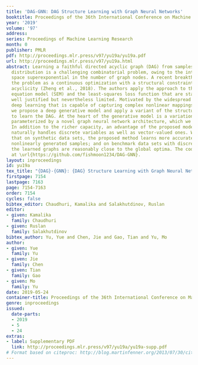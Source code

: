 ```yaml
---
title: 'DAG-GNN: DAG Structure Learning with Graph Neural Networks'
booktitle: Proceedings of the 36th International Conference on Machine Learning
year: '2019'
volume: '97'
address: 
series: Proceedings of Machine Learning Research
month: 0
publisher: PMLR
pdf: http://proceedings.mlr.press/v97/yu19a/yu19a.pdf
url: http://proceedings.mlr.press/v97/yu19a.html
abstract: Learning a faithful directed acyclic graph (DAG) from samples of a joint
  distribution is a challenging combinatorial problem, owing to the intractable search
  space superexponential in the number of graph nodes. A recent breakthrough formulates
  the problem as a continuous optimization with a structural constraint that ensures
  acyclicity (Zheng et al., 2018). The authors apply the approach to the linear structural
  equation model (SEM) and the least-squares loss function that are statistically
  well justified but nevertheless limited. Motivated by the widespread success of
  deep learning that is capable of capturing complex nonlinear mappings, in this work
  we propose a deep generative model and apply a variant of the structural constraint
  to learn the DAG. At the heart of the generative model is a variational autoencoder
  parameterized by a novel graph neural network architecture, which we coin DAG-GNN.
  In addition to the richer capacity, an advantage of the proposed model is that it
  naturally handles discrete variables as well as vector-valued ones. We demonstrate
  that on synthetic data sets, the proposed method learns more accurate graphs for
  nonlinearly generated samples; and on benchmark data sets with discrete variables,
  the learned graphs are reasonably close to the global optima. The code is available
  at \url{https://github.com/fishmoon1234/DAG-GNN}.
layout: inproceedings
id: yu19a
tex_title: "{DAG}-{GNN}: {DAG} Structure Learning with Graph Neural Networks"
firstpage: 7154
lastpage: 7163
page: 7154-7163
order: 7154
cycles: false
bibtex_editor: Chaudhuri, Kamalika and Salakhutdinov, Ruslan
editor:
- given: Kamalika
  family: Chaudhuri
- given: Ruslan
  family: Salakhutdinov
bibtex_author: Yu, Yue and Chen, Jie and Gao, Tian and Yu, Mo
author:
- given: Yue
  family: Yu
- given: Jie
  family: Chen
- given: Tian
  family: Gao
- given: Mo
  family: Yu
date: 2019-05-24
container-title: Proceedings of the 36th International Conference on Machine Learning
genre: inproceedings
issued:
  date-parts:
  - 2019
  - 5
  - 24
extras:
- label: Supplementary PDF
  link: http://proceedings.mlr.press/v97/yu19a/yu19a-supp.pdf
# Format based on citeproc: http://blog.martinfenner.org/2013/07/30/citeproc-yaml-for-bibliographies/
---
```

